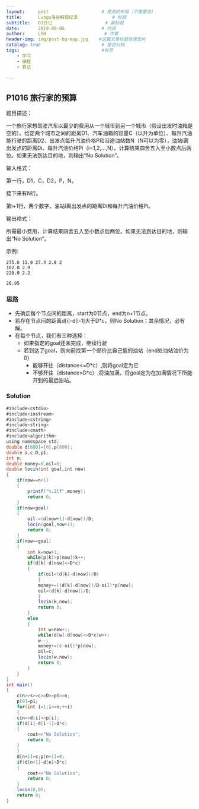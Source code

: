 ```yaml
---
layout:     post                    # 使用的布局（不需要改）
title:      Luogu洛谷解题纪录	           	# 标题 
subtitle:   OJ日记					# 副标题
date:       2019-08-06              # 时间
author:     LYH                      # 作者
header-img: img/post-bg-map.jpg    #这篇文章标题背景图片
catalog: true                       # 是否归档
tags:                               #标签
    - 学习
    - 编程
    - 算法

---
```


## P1016 旅行家的预算

题目描述：

一个旅行家想驾驶汽车以最少的费用从一个城市到另一个城市（假设出发时油箱是空的）。给定两个城市之间的距离D1、汽车油箱的容量C（以升为单位）、每升汽油能行驶的距离D2、出发点每升汽油价格P和沿途油站数N（N可以为零），油站i离出发点的距离Di、每升汽油价格Pi（i=1,2,…,N）。计算结果四舍五入至小数点后两位。如果无法到达目的地，则输出“No Solution”。

输入格式：

第一行，D1，C，D2，P，N。

接下来有N行。

第i+1行，两个数字，油站i离出发点的距离Di和每升汽油价格Pi。

输出格式：

所需最小费用，计算结果四舍五入至小数点后两位。如果无法到达目的地，则输出“No Solution”。

示例:

```
275.6 11.9 27.4 2.8 2
102.0 2.9
220.0 2.2

26.95
```

### 思路

* 先确定每个节点间的距离，start为0节点，end为n+1节点。
* 若存在节点间的距离d[i]-d[i-1]大于D*c，则No Solution；其余情况，必有解。
* 在每个节点，我们有三种选择：
  * 如果指定的goal还未完成，继续行驶
  * 若到达了goal，则向前找第一个邮价比自己低的油站（end处油站油价为0）
    * 能够开往（distance<=D*c）,则将goal定为它
    * 不够开往（distance>D*c）,将油加满，将goal定为在加满情况下所能开到的最远油站。

### Solution

```java
#include<cstdio>
#include<iostream>
#include<cstring>
#include<string>
#include<cmath>
#include<algorithm>
using namespace std;
double d[600]={0},p[600];
double s,c,D,p1;
int n;
double money=0,oil=0;
double locin(int goal,int now)
{
    if(now==n+1)
    {
        printf("%.2lf",money);
        return 0;
    }
    if(now<goal)
    {
        oil-=(d[now+1]-d[now])/D;
        locin(goal,now+1);
        return 0;
    }
    if(now==goal)
    {
        int k=now+1;
        while(p[k]>p[now])k++;
        if(d[k]-d[now]<=D*c)
        {
            if(oil<(d[k]-d[now])/D)
            {
            money+=((d[k]-d[now])/D-oil)*p[now];
            oil=(d[k]-d[now])/D;
            }
            locin(k,now);
            return 0;
        }
        else
        {
            int w=now+1;
            while(d[w]-d[now]<=D*c)w++;
            w--;
            money+=(c-oil)*p[now];
            oil=c;
            locin(w,now);
            return 0;
        }
    }
}
int main()
{
    cin>>s>>c>>D>>p1>>n;
    p[0]=p1;
    for(int i=1;i<=n;++i)
    {
    cin>>d[i]>>p[i];
    if(d[i]-d[i-1]>D*c)    
    {
        cout<<"No Solution";
        return 0;
    }
    }
    d[n+1]=s;p[n+1]=0;
    if(d[n+1]-d[n]>D*c)    
    {
        cout<<"No Solution";
        return 0;
    }
    locin(0,0);
    return 0;
}
```


